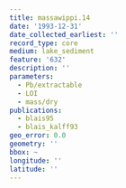 ```yaml
---
title: massawippi.14
date: '1993-12-31'
date_collected_earliest: ''
record_type: core
medium: lake_sediment
feature: '632'
description: ''
parameters:
  - Pb/extractable
  - LOI
  - mass/dry
publications:
  - blais95
  - blais_kalff93
geo_error: 0.0
geometry: ''
bbox: ~
longitude: ''
latitude: ''
---
```

